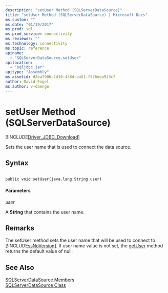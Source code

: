```yaml
---
description: "setUser Method (SQLServerDataSource)"
title: "setUser Method (SQLServerDataSource) | Microsoft Docs"
ms.custom: ""
ms.date: "01/19/2017"
ms.prod: sql
ms.prod_service: connectivity
ms.reviewer: ""
ms.technology: connectivity
ms.topic: reference
apiname: 
  - "SQLServerDataSource.setUser"
apilocation: 
  - "sqljdbc.jar"
apitype: "Assembly"
ms.assetid: d2ea7906-2d10-438d-aa51-f576eea923c7
author: David-Engel
ms.author: v-daenge
---
```

# setUser Method (SQLServerDataSource)
[!INCLUDE[Driver_JDBC_Download](../../../includes/driver_jdbc_download.md)]

  Sets the user name that is used to connect the data source.  
  
## Syntax  
  
```  
  
public void setUser(java.lang.String user)  
```  
  
#### Parameters  
 *user*  
  
 A **String** that contains the user name.  
  
## Remarks  
 The setUser method sets the user name that will be used to connect to [!INCLUDE[ssNoVersion](../../../includes/ssnoversion-md.md)]. If user name value is not set, the [getUser](../../../connect/jdbc/reference/getuser-method-sqlserverdatasource.md) method returns the default value of null.  
  
## See Also  
 [SQLServerDataSource Members](../../../connect/jdbc/reference/sqlserverdatasource-members.md)   
 [SQLServerDataSource Class](../../../connect/jdbc/reference/sqlserverdatasource-class.md)  
  
  
